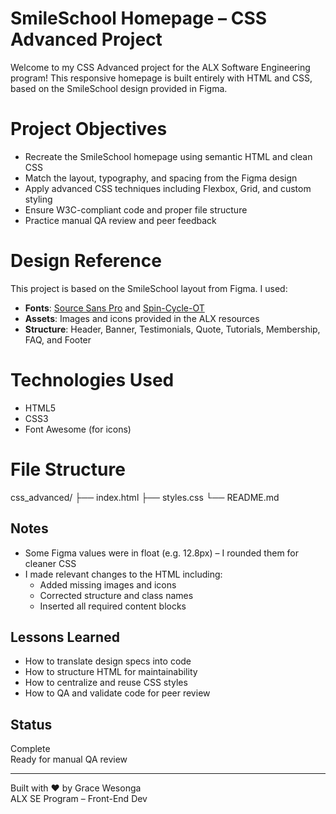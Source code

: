 # SmileSchool Homepage – CSS Advanced Project

Welcome to my CSS Advanced project for the ALX Software Engineering program! This responsive homepage is built entirely with HTML and CSS, based on the SmileSchool design provided in Figma.

# Project Objectives

- Recreate the SmileSchool homepage using semantic HTML and clean CSS
- Match the layout, typography, and spacing from the Figma design
- Apply advanced CSS techniques including Flexbox, Grid, and custom styling
- Ensure W3C-compliant code and proper file structure
- Practice manual QA review and peer feedback

# Design Reference

This project is based on the SmileSchool layout from Figma. I used:

- **Fonts**: [Source Sans Pro](https://fonts.google.com/specimen/Source+Sans+Pro) and [Spin-Cycle-OT](https://www.fonts.com/font/spin-cycle)
- **Assets**: Images and icons provided in the ALX resources
- **Structure**: Header, Banner, Testimonials, Quote, Tutorials, Membership, FAQ, and Footer

# Technologies Used

- HTML5
- CSS3
- Font Awesome (for icons)

# File Structure

css_advanced/ 
├── index.html 
├── styles.css 
└── README.md


## Notes

- Some Figma values were in float (e.g. 12.8px) – I rounded them for cleaner CSS
- I made relevant changes to the HTML including:
  - Added missing images and icons
  - Corrected structure and class names
  - Inserted all required content blocks

## Lessons Learned

- How to translate design specs into code
- How to structure HTML for maintainability
- How to centralize and reuse CSS styles
- How to QA and validate code for peer review

## Status

Complete  
Ready for manual QA review

---

Built with ❤️ by Grace Wesonga  
ALX SE Program – Front-End Dev




